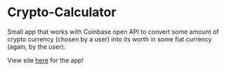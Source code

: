 # Crypto-Calculator
Small app that works with Coinbase open API to convert some amount of crypto currency (chosen by a user) into its worth in some fiat currency (again, by the user).

View site [here](https://paul-mcj.github.io/Crypto-Calculator/) for the app!
